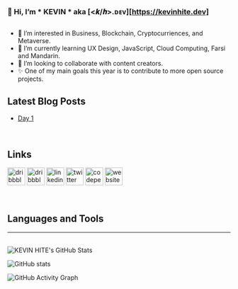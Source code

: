 ### 👋 Hi, I’m * KEVIN * aka [&#60;𝒌&#47;𝒉&#62;.ᴅᴇᴠ][https://kevinhite.dev]
##  
- 👀 I’m interested in Business, Blockchain, Cryptocurriences, and Metaverse.
- 🌱 I’m currently learning UX Design, JavaScript, Cloud Computing, Farsi and Mandarin.
- 💞️ I’m looking to collaborate with content creators.
- ✨ One of my main goals this year is to contribute to more open source projects.

## Latest Blog Posts
<!-- BLOG-POST-LIST:START -->
- [Day 1](https://journal.kevinhite.dev/post/672935506308431872)
<!-- BLOG-POST-LIST:END -->

<br/>

## Links

[<img src='https://cdn.jsdelivr.net/npm/simple-icons@3.0.1/icons/bitbucket.svg' alt='dribbble' height='40'>](https://www.bitbucket.org/kevinhitedev) 
[<img src='https://cdn.jsdelivr.net/npm/simple-icons@3.0.1/icons/dribbble.svg' alt='dribbble' height='40'>](https://www.dribbble.com/kevinhitedev)   [<img src='https://cdn.jsdelivr.net/npm/simple-icons@3.0.1/icons/linkedin.svg' alt='linkedin' height='40'>](https://www.linkedin.com/in/kevinhitedev/) [<img src='https://cdn.jsdelivr.net/npm/simple-icons@3.0.1/icons/twitter.svg' alt='twitter' height='40'>](https://twitter.com/kevinhitedev)  [<img src='https://cdn.jsdelivr.net/npm/simple-icons@3.0.1/icons/codepen.svg' alt='codepen' height='40'>](https://codepen.io/kevinhitedev)  [<img src='https://cdn.jsdelivr.net/npm/simple-icons@3.0.1/icons/jsfiddle.svg' alt='website' height='40'>](https://jsfiddle.net/user/kevinhitedev) 

<br/>

## Languages and Tools

---

<br/>
<img align="center" style="display:block;margin:0 auto;" alt="KEVIN HITE's GitHub Stats" src="https://github-readme-stats.vercel.app/api?username=kevinhitedev&show_icons=true&hide_borer=true"/>

![GitHub stats](https://github-readme-stats.vercel.app/api?username=kevinhitedev&show_icons=true)  

![GitHub Activity Graph](https://activity-graph.herokuapp.com/graph?username=kevinhitedev) 
